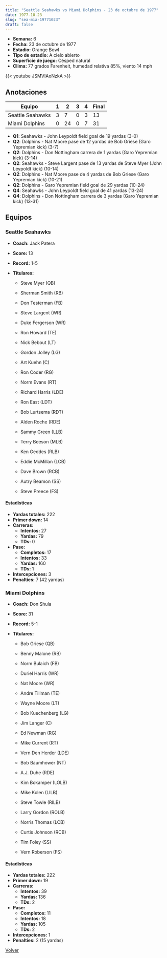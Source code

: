 ```yaml
---
title: "Seattle Seahawks vs Miami Dolphins - 23 de octubre de 1977"
date: 1977-10-23
slug: "sea-mia-19771023"
draft: false
---
```


- **Semana:** 6
- **Fecha:** 23 de octubre de 1977
- **Estadio:** Orange Bowl
- **Tipo de estadio:** A cielo abierto
- **Superficie de juego:** Césped natural
- **Clima:** 77 grados Farenheit, humedad relativa 85%, viento 14 mph


{{< youtube JSMVIAoNzkA >}}


## Anotaciones
| Equipo | 1 | 2 | 3 | 4 | Final |
|--------|---|---|---|---|-------|
| Seattle Seahawks  | 3 | 7 | 0 | 3  | 13 |
| Miami Dolphins  | 0 | 24 | 0 | 7  | 31 |
- **Q1**: Seahawks - John Leypoldt field goal de 19 yardas (3-0)
- **Q2**: Dolphins - Nat Moore pase de 12 yardas de Bob Griese (Garo Yepremian kick) (3-7)
- **Q2**: Dolphins - Don Nottingham carrera de 1 yardas (Garo Yepremian kick) (3-14)
- **Q2**: Seahawks - Steve Largent pase de 13 yardas de Steve Myer (John Leypoldt kick) (10-14)
- **Q2**: Dolphins - Nat Moore pase de 4 yardas de Bob Griese (Garo Yepremian kick) (10-21)
- **Q2**: Dolphins - Garo Yepremian field goal de 29 yardas (10-24)
- **Q4**: Seahawks - John Leypoldt field goal de 41 yardas (13-24)
- **Q4**: Dolphins - Don Nottingham carrera de 3 yardas (Garo Yepremian kick) (13-31)


## Equipos


### Seattle Seahawks
* **Coach:** Jack Patera
* **Score:** 13
* **Record:** 1-5
* **Titulares:** 

  * Steve Myer (QB) 

  * Sherman Smith (RB) 

  * Don Testerman (FB) 

  * Steve Largent (WR) 

  * Duke Fergerson (WR) 

  * Ron Howard (TE) 

  * Nick Bebout (LT) 

  * Gordon Jolley (LG) 

  * Art Kuehn (C) 

  * Ron Coder (RG) 

  * Norm Evans (RT) 

  * Richard Harris (LDE) 

  * Ron East (LDT) 

  * Bob Lurtsema (RDT) 

  * Alden Roche (RDE) 

  * Sammy Green (LLB) 

  * Terry Beeson (MLB) 

  * Ken Geddes (RLB) 

  * Eddie McMillan (LCB) 

  * Dave Brown (RCB) 

  * Autry Beamon (SS) 

  * Steve Preece (FS) 

#### Estadísticas
* **Yardas totales:** 222
* **Primer down:** 14
* **Carreras:**
  * **Intentos:** 27
  * **Yardas:** 79
  * **TDs:** 0
* **Pase:**
  * **Completos:** 17
  * **Intentos:** 33
  * **Yardas:** 160
  * **TDs:** 1
* **Intercepciones:** 3
* **Penalties:** 7 (42 yardas)

### Miami Dolphins
* **Coach:** Don Shula
* **Score:** 31
* **Record:** 5-1
* **Titulares:** 

  * Bob Griese (QB) 

  * Benny Malone (RB) 

  * Norm Bulaich (FB) 

  * Duriel Harris (WR) 

  * Nat Moore (WR) 

  * Andre Tillman (TE) 

  * Wayne Moore (LT) 

  * Bob Kuechenberg (LG) 

  * Jim Langer (C) 

  * Ed Newman (RG) 

  * Mike Current (RT) 

  * Vern Den Herder (LDE) 

  * Bob Baumhower (NT) 

  * A.J. Duhe (RDE) 

  * Kim Bokamper (LOLB) 

  * Mike Kolen (LILB) 

  * Steve Towle (RILB) 

  * Larry Gordon (ROLB) 

  * Norris Thomas (LCB) 

  * Curtis Johnson (RCB) 

  * Tim Foley (SS) 

  * Vern Roberson (FS) 

#### Estadísticas
* **Yardas totales:** 222
* **Primer down:** 19
* **Carreras:**
  * **Intentos:** 39
  * **Yardas:** 136
  * **TDs:** 2
* **Pase:**
  * **Completos:** 11
  * **Intentos:** 18
  * **Yardas:** 105
  * **TDs:** 2
* **Intercepciones:** 1
* **Penalties:** 2 (15 yardas)


[Volver](/historia/1977)
